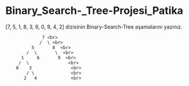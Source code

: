 # Binary_Search-_Tree-Projesi_Patika

[7, 5, 1, 8, 3, 6, 0, 9, 4, 2] dizisinin Binary-Search-Tree aşamalarını yazınız.

                  7 <br>
                 /  \ <br>
              5       8  <br>
            /  \       \  <br>
          1     6       9  <br>
         /  \               <br>
        0    3               <br>
            / \              <br>
           2   4             <br>

